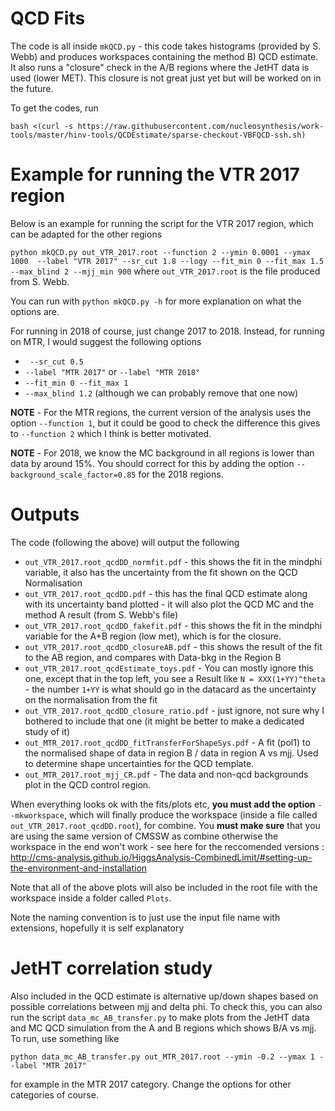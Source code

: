 # QCD Fits 

The code is all inside `mkQCD.py` - this code takes histograms (provided by S. Webb) and produces workspaces containing the method B) QCD estimate. 
It also runs a "closure" check in the A/B regions where the JetHT data is used (lower MET). This closure is not great just yet but will be worked 
on in the future. 

To get the codes, run

`bash <(curl -s https://raw.githubusercontent.com/nucleosynthesis/work-tools/master/hinv-tools/QCDEstimate/sparse-checkout-VBFQCD-ssh.sh)`

# Example for running the VTR 2017 region 

Below is an example for running the script for the VTR 2017 region, which can be adapted for the other regions

`python mkQCD.py out_VTR_2017.root --function 2 --ymin 0.0001 --ymax 1000  --label "VTR 2017" --sr_cut 1.8 --logy --fit_min 0 --fit_max 1.5 --max_blind 2 --mjj_min 900`
where `out_VTR_2017.root` is the file produced from S. Webb. 

You can run with `python mkQCD.py -h` for more explanation on what the options are. 

For running in 2018 of course, just change 2017 to 2018. Instead, for running on MTR, I would suggest the following options 

   * ` --sr_cut 0.5`
   * `--label "MTR 2017"` or `--label "MTR 2018"`
   * `--fit_min 0 --fit_max 1 `
   * `--max_blind 1.2` (although we can probably remove that one now)

**NOTE** - For the MTR regions, the current version of the analysis uses the option `--function 1`, but it could be good to check the difference this gives to `--function 2` which I think is better motivated. 

**NOTE** - For 2018, we know the MC background in all regions is lower than data by around 15%. You should correct for this by adding the option `--background_scale_factor=0.85` for the 2018 regions. 

# Outputs 

The code (following the above) will output the following 

  * `out_VTR_2017.root_qcdDD_normfit.pdf` - this shows the fit in the mindphi variable, it also has the uncertainty from the fit shown on the QCD Normalisation
  * `out_VTR_2017.root_qcdDD.pdf` - this has the final QCD estimate along with its uncertainty band plotted - it will also plot the QCD MC and the method A result (from S. Webb's file)
  * `out_VTR_2017.root_qcdDD_fakefit.pdf` - this shows the fit in the mindphi variable for the A+B region (low met), which is for the closure. 
  * `out_VTR_2017.root_qcdDD_closureAB.pdf` - this shows the result of the fit to the AB region, and compares with Data-bkg in the Region B 
  * `out_VTR_2017.root_qcdEstimate_toys.pdf` - You can mostly ignore this one, except that in the top left, you see a Result like `N = XXX(1+YY)^theta` - the number `1+YY` is what should go in the datacard as the uncertainty on the normalisation from the fit
  * `out_VTR_2017.root_qcdDD_closure_ratio.pdf` - just ignore, not sure why I bothered to include that one (it might be better to make a dedicated study of it)
  * `out_MTR_2017.root_qcdDD_fitTransferForShapeSys.pdf` - A fit (pol1) to the normalised shape of data in region B / data in region A vs mjj. Used to determine shape uncertainties for the QCD template. 
  * `out_MTR_2017.root_mjj_CR.pdf` - The data and non-qcd backgrounds plot in the QCD control region. 
  
When everything looks ok with the fits/plots etc, **you must add the option** `--mkworkspace`, which will finally produce the workspace (inside a file called `out_VTR_2017.root_qcdDD.root`), for combine. You **must make sure** that you are using the same version of CMSSW as combine otherwise the workspace in the end won't work - see here for the reccomended versions : http://cms-analysis.github.io/HiggsAnalysis-CombinedLimit/#setting-up-the-environment-and-installation 

Note that all of the above plots will also be included in the root file with the workspace inside a folder called `Plots`. 


Note the naming convention is to just use the input file name with extensions, hopefully it is self explanatory 

# JetHT correlation study 

Also included in the QCD estimate is alternative up/down shapes based on possible correlations between mjj and delta phi. To check this, you can also run the script `data_mc_AB_transfer.py` to make plots from the JetHT data and MC QCD simulation from the A and B regions which shows B/A vs mjj. To run, use something like 

`
python data_mc_AB_transfer.py out_MTR_2017.root --ymin -0.2 --ymax 1 --label "MTR 2017"
`

for example in the MTR 2017 category. Change the options for other categories of course.
